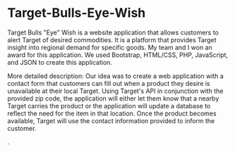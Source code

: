 # Target-Bulls-Eye-Wish
Target Bulls "Eye" Wish is a website application that allows customers to alert Target of desired commodities. It is a platform that provides Target insight into regional demand for specific goods. My team and I won an award for this application. We used Bootstrap, HTML/CSS, PHP, JavaScript, and JSON to create this application.

More detailed description:
Our idea was to create a web application with a contact form that customers can fill out when a product they desire is unavailable at their local Target. Using Target's API in conjunction with the provided zip code, the application will either let them know that a nearby Target carries the product or the application will update a database to reflect the need for the item in that location. Once the product becomes available, Target will use the contact information provided to inform the customer.




.
